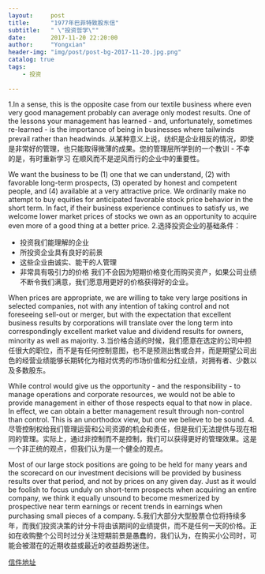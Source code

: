 ```yaml
---
layout:     post
title:      "1977年巴菲特致股东信"
subtitle:   " \"投资哲学\""
date:       2017-11-20 22:20:00
author:     "Yongxian"
header-img: "img/post/post-bg-2017-11-20.jpg.png"
catalog: true
tags:
    - 投资
    
---
```



1.In a sense, this is the opposite case from our textile business where even very good management probably can average only modest results.  One of the lessons your management has learned - and, unfortunately, sometimes re-learned - is the importance of being in businesses where tailwinds prevail rather than headwinds.
从某种意义上说，纺织是企业相反的情况，即使是非常好的管理，也只能取得微薄的成果。您的管理层所学到的一个教训 - 不幸的是，有时重新学习 在顺风而不是逆风而行的企业中的重要性。

We want the business to be (1) one that we can understand, (2) with favorable long-term prospects, (3) operated by honest and competent people, and (4) available at a very attractive price. We ordinarily make no attempt to buy equities for anticipated favorable stock price behavior in the short term. In fact, if their business experience continues to satisfy us, we welcome lower market prices of stocks we own as an opportunity to acquire even more of a good thing at a better price.
2.选择投资企业的基础条件：

- 投资我们能理解的企业
- 所投资企业具有良好的前景
- 这些企业由诚实、能干的人管理
- 非常具有吸引力的价格
我们不会因为短期价格变化而购买资产，如果公司业绩不断令我们满意，我们愿意用更好的价格获得好的企业。

When prices are appropriate, we are willing to take very large positions in selected companies, not with any intention of taking control and not foreseeing sell-out or merger, but with the expectation that excellent business results by corporations will translate over the long term into correspondingly excellent market value and dividend results for owners, minority as well as majority.
3.当价格合适的时候，我们愿意在选定的公司中担任很大的职位，而不是有任何控制意图，也不是预测出售或合并，而是期望公司出色的经营业绩能够长期转化为相对优秀的市场价值和分红业绩，对拥有者、少数以及多数股东。

While control would give us the opportunity - and the 
responsibility - to manage operations and corporate resources, we 
would not be able to provide management in either of those 
respects equal to that now in place. In effect, we can obtain a 
better management result through non-control than control. This 
is an unorthodox view, but one we believe to be sound.
4.尽管控制权给我们管理运营和公司资源的机会和责任，但是我们无法提供与现在相同的管理。实际上，通过非控制而不是控制，我们可以获得更好的管理效果。这是一个非正统的观点，但我们认为是一个健全的观点。

Most of our large stock positions are going to be held for many years and the scorecard on our investment decisions will be provided by business results over that period, and not by prices on any given day. Just as it would be foolish to focus unduly on short-term prospects when acquiring an entire company, we think it equally unsound to become mesmerized by prospective near term earnings or recent trends in earnings when purchasing small pieces of a company.
5.我们大部分大型股票仓位将持续多年，而我们投资决策的计分卡将由该期间的业绩提供，而不是任何一天的价格。正如在收购整个公司时过分关注短期前景是愚蠢的，我们认为，在购买小公司时，可能会被潜在的近期收益或最近的收益趋势迷住。

[信件地址](http://www.berkshirehathaway.com/letters/1977.html)